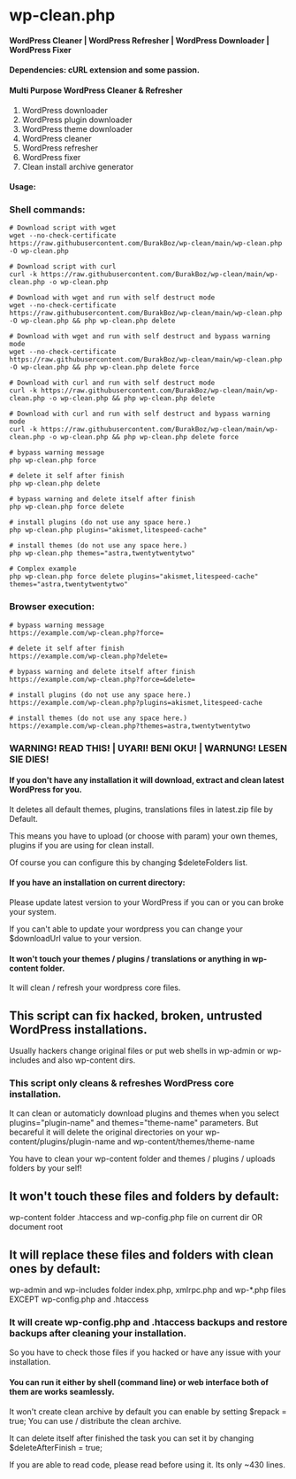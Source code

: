 # wp-clean.php
#### WordPress Cleaner | WordPress Refresher | WordPress Downloader | WordPress Fixer

#### Dependencies: cURL extension and some passion.

#### Multi Purpose WordPress Cleaner & Refresher
1. WordPress downloader
2. WordPress plugin downloader
3. WordPress theme downloader
4. WordPress cleaner
5. WordPress refresher
6. WordPress fixer
7. Clean install archive generator

#### Usage:

### Shell commands:
````
# Download script with wget
wget --no-check-certificate https://raw.githubusercontent.com/BurakBoz/wp-clean/main/wp-clean.php -O wp-clean.php

# Download script with curl
curl -k https://raw.githubusercontent.com/BurakBoz/wp-clean/main/wp-clean.php -o wp-clean.php

# Download with wget and run with self destruct mode
wget --no-check-certificate https://raw.githubusercontent.com/BurakBoz/wp-clean/main/wp-clean.php -O wp-clean.php && php wp-clean.php delete

# Download with wget and run with self destruct and bypass warning mode
wget --no-check-certificate https://raw.githubusercontent.com/BurakBoz/wp-clean/main/wp-clean.php -O wp-clean.php && php wp-clean.php delete force

# Download with curl and run with self destruct mode
curl -k https://raw.githubusercontent.com/BurakBoz/wp-clean/main/wp-clean.php -o wp-clean.php && php wp-clean.php delete

# Download with curl and run with self destruct and bypass warning mode
curl -k https://raw.githubusercontent.com/BurakBoz/wp-clean/main/wp-clean.php -o wp-clean.php && php wp-clean.php delete force

# bypass warning message
php wp-clean.php force

# delete it self after finish
php wp-clean.php delete

# bypass warning and delete itself after finish
php wp-clean.php force delete

# install plugins (do not use any space here.)
php wp-clean.php plugins="akismet,litespeed-cache"

# install themes (do not use any space here.)
php wp-clean.php themes="astra,twentytwentytwo"

# Complex example
php wp-clean.php force delete plugins="akismet,litespeed-cache" themes="astra,twentytwentytwo"
````

### Browser execution:
````
# bypass warning message
https://example.com/wp-clean.php?force=

# delete it self after finish
https://example.com/wp-clean.php?delete=

# bypass warning and delete itself after finish
https://example.com/wp-clean.php?force=&delete=

# install plugins (do not use any space here.)
https://example.com/wp-clean.php?plugins=akismet,litespeed-cache

# install themes (do not use any space here.)
https://example.com/wp-clean.php?themes=astra,twentytwentytwo
````

### WARNING! READ THIS! | UYARI! BENI OKU! | WARNUNG! LESEN SIE DIES!
#### If you don't have any installation it will download, extract and clean latest WordPress for you.

It deletes all default themes, plugins, translations files in latest.zip file by Default.

This means you have to upload (or choose with param) your own themes, plugins if you are using for clean install.

Of course you can configure this by changing $deleteFolders list.


#### If you have an installation on current directory:
Please update latest version to your WordPress if you can or you can broke your system.

If you can't able to update your wordpress you can change your $downloadUrl value to your version.

#### It won't touch your themes / plugins / translations or anything in wp-content folder.
It will clean / refresh your wordpress core files.

## This script can fix hacked, broken, untrusted WordPress installations.

Usually hackers change original files or put web shells in wp-admin or wp-includes and also wp-content dirs.
### This script only cleans & refreshes WordPress core installation.

It can clean or automaticly download plugins and themes when you select plugins="plugin-name" and themes="theme-name" parameters. 
But becareful it will delete the original directories on your wp-content/plugins/plugin-name and wp-content/themes/theme-name

You have to clean your wp-content folder and themes / plugins / uploads folders by your self!
## It won't touch these files and folders by default:
wp-content folder .htaccess and wp-config.php file on current dir OR document root

## It will replace these files and folders with clean ones by default:
wp-admin and wp-includes folder
index.php, xmlrpc.php and wp-*.php files EXCEPT wp-config.php and .htaccess

### It will create wp-config.php and .htaccess backups and restore backups after cleaning your installation.
So you have to check those files if you hacked or have any issue with your installation.

#### You can run it either by shell (command line) or web interface both of them are works seamlessly.

It won't create clean archive by default you can enable by setting $repack = true;
You can use / distribute the clean archive.

It can delete itself after finished the task you can set it by changing $deleteAfterFinish = true;

If you are able to read code, please read before using it. Its only ~430 lines.
